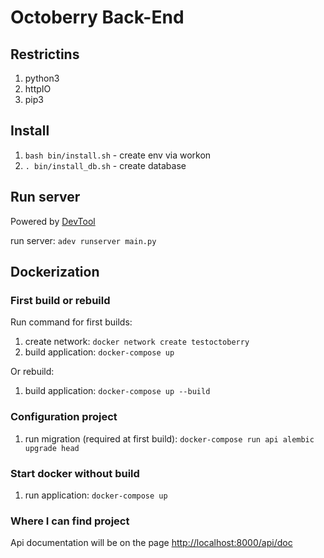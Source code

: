 # Octoberry Back-End

## Restrictins

1. python3
1. httpIO
1. pip3

## Install

1. `bash bin/install.sh` - create env via workon
1. `. bin/install_db.sh` - create database

## Run server

Powered by [DevTool](https://github.com/aio-libs/aiohttp-devtools#runserver)

run server: `adev runserver main.py`

## Dockerization

### First build or rebuild

Run command for first builds:

1. create network: `docker network create testoctoberry`
1. build application: `docker-compose up`

Or rebuild:

1. build application: `docker-compose up --build`

### Configuration project

1. run migration (required at first build): `docker-compose run api alembic upgrade head`

### Start docker without build

1. run application: `docker-compose up`

### Where I can find project

Api documentation will be on the page [http://localhost:8000/api/doc](http://localhost:8000/api/doc)
